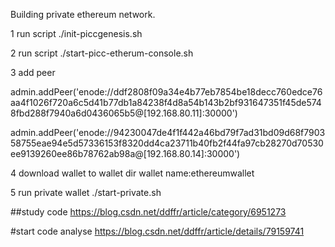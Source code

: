 Building private ethereum network.

1 run script
  ./init-piccgenesis.sh

2 run script
  ./start-picc-etherum-console.sh

3 add peer

  admin.addPeer('enode://ddf2808f09a34e4b77eb7854be18decc760edce76aa4f1026f720a6c5d41b77db1a84238f4d8a54b143b2bf931647351f45de5748fbd288f7940a6d0436065b5@[192.168.80.11]:30000')

  admin.addPeer('enode://94230047de4f1f442a46bd79f7ad31bd09d68f790358755eae94e5d57336153f8320dd4ca23711b40fb2f44fa97cb28270d70530ee9139260ee86b78762ab98a@[192.168.80.14]:30000')

4 download wallet to wallet dir
  wallet name:ethereumwallet

5 run private wallet
  ./start-private.sh


##study code
https://blog.csdn.net/ddffr/article/category/6951273

#start code analyse
https://blog.csdn.net/ddffr/article/details/79159741
